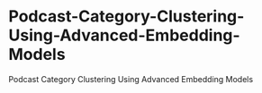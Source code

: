 # Podcast-Category-Clustering-Using-Advanced-Embedding-Models
Podcast Category Clustering Using Advanced Embedding Models
